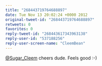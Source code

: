 ```yaml
---
title: "268443719764688897"
date: Tue Nov 13 20:02:24 +0000 2012
original-tweet-id: "268443719764688897"
retweets: 0
favorites: 0
reply-tweet-id: "268443617343963138"
reply-user-id: "537188256"
reply-user-screen-name: "CleemBean"
---
```

<a href="https://twitter.com/Sugar_Cleem">@Sugar_Cleem</a> cheers dude. Feels good :-)
